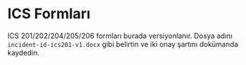 # ICS Formları

ICS 201/202/204/205/206 formları burada versiyonlanır. Dosya adını `incident-id-ics201-v1.docx` gibi belirtin ve iki onay şartını dokümanda kaydedin.
